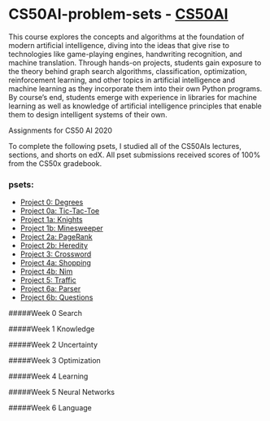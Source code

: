 # CS50AI-problem-sets - [CS50AI](https://cs50.harvard.edu/ai/2020/)
This course explores the concepts and algorithms at the foundation of modern artificial intelligence, diving into the ideas that give rise to technologies like game-playing engines, handwriting recognition, and machine translation. Through hands-on projects, students gain exposure to the theory behind graph search algorithms, classification, optimization, reinforcement learning, and other topics in artificial intelligence and machine learning as they incorporate them into their own Python programs. By course’s end, students emerge with experience in libraries for machine learning as well as knowledge of artificial intelligence principles that enable them to design intelligent systems of their own.

Assignments for CS50 AI 2020

To complete the following psets, I studied all of the CS50AIs lectures, sections, and shorts on edX. 
All pset submissions received scores of 100% from the CS50x gradebook.

### psets:
- [Project 0: Degrees](https://cs50.harvard.edu/ai/2020/projects/0/degrees/)
- [Project 0a: Tic-Tac-Toe](https://cs50.harvard.edu/ai/2020/projects/0/tictactoe/)
- [Project 1a: Knights](https://cs50.harvard.edu/ai/2020/projects/1/knights/)
- [Project 1b: Minesweeper](https://cs50.harvard.edu/ai/2020/projects/1/minesweeper/)
- [Project 2a: PageRank](https://cs50.harvard.edu/ai/2020/projects/2/pagerank/)
- [Project 2b: Heredity](https://cs50.harvard.edu/ai/2020/projects/2/heredity/)
- [Project 3: Crossword](https://cs50.harvard.edu/ai/2020/projects/3/crossword/)
- [Project 4a: Shopping](https://cs50.harvard.edu/ai/2020/projects/4/shopping/)
- [Project 4b: Nim](https://cs50.harvard.edu/ai/2020/projects/4/nim/)
- [Project 5: Traffic](https://cs50.harvard.edu/ai/2020/projects/5/traffic/)
- [Project 6a: Parser](https://cs50.harvard.edu/ai/2020/projects/6/parser/)
- [Project 6b: Questions](https://cs50.harvard.edu/ai/2020/projects/6/questions/)

#####Week 0
Search

#####Week 1
Knowledge

#####Week 2
Uncertainty    

#####Week 3
Optimization

#####Week 4
Learning
    
#####Week 5
Neural Networks

#####Week 6
Language